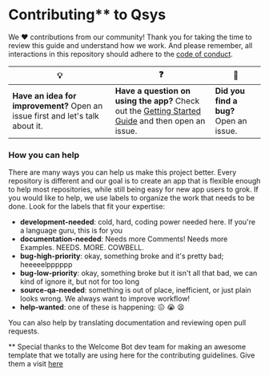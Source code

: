 # Contributing** to Qsys

We :heart: contributions from our community! Thank you for taking the time to review this guide and understand how we work. And please remember, all interactions in this repository should adhere to the [code of conduct](code-of-conduct.md).

| :bulb: | :question: | :bug: |
| ------- | -------- | -------- |
| **Have an idea for improvement?** Open an issue first and let's talk about it. | **Have a question on using the app?** Check out the [Getting Started Guide](docs/getting-started.md) and then open an issue. | **Did you find a bug?** Open an issue. |

### How you can help

There are many ways you can help us make this project better. Every repository is different and our goal is to create an app that is flexible enough to help most repositories, while still being easy for new app users to grok. If you would like to help, we use labels to organize the work that needs to be done. Look for the labels that fit your expertise:

- **development-needed**: cold, hard, coding power needed here. If you're a language guru, this is for you
- **documentation-needed**: Needs more Comments! Needs more Examples. NEEDS. MORE. COWBELL.
- **bug-high-priority**: okay, something broke and it's pretty bad; heeeeelpppppp
- **bug-low-priority**: okay, something broke but it isn't all that bad, we can kind of ignore it, but not for too long
- **source-qa-needed**: something is out of place, inefficient, or just plain looks wrong. We always want to improve workflow!
- **help-wanted**: one of these is happening: :confounded: :sob: :tired_face:

You can also help by translating documentation and reviewing open pull requests.


** Special thanks to the Welcome Bot dev team for making an awesome template that we totally are using here for the contributing guidelines. Give them a visit [here](https://github.com/apps/the-welcome-bot)
